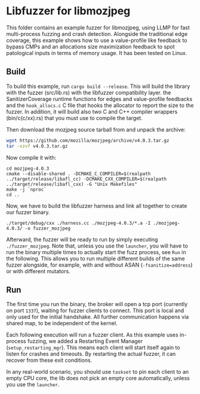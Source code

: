 # Libfuzzer for libmozjpeg

This folder contains an example fuzzer for libmozjpeg, using LLMP for fast multi-process fuzzing and crash detection.
Alongside the traditional edge coverage, this example shows how to use a value-profile like feedback to bypass CMPs and an allocations size maximization feedback to spot patological inputs in terms of memory usage.
It has been tested on Linux.

## Build

To build this example, run `cargo build --release`.
This will build the library with the fuzzer (src/lib.rs) with the libfuzzer compatibility layer. the SanitizerCoverage runtime functions for edges and value-profile feedbacks and the `hook_allocs.c` C file that hooks the allocator to report the size to the fuzzer.
In addition, it will build also two C and C++ compiler wrappers (bin/c(c/xx).rs) that you must use to compile the target.

Then download the mozjpeg source tarball from  and unpack the archive:
```bash
wget https://github.com/mozilla/mozjpeg/archive/v4.0.3.tar.gz
tar -xzvf v4.0.3.tar.gz
```

Now compile it with:

```
cd mozjpeg-4.0.3
cmake --disable-shared . -DCMAKE_C_COMPILER=$(realpath ../target/release/libafl_cc) -DCMAKE_CXX_COMPILER=$(realpath ../target/release/libafl_cxx) -G "Unix Makefiles"
make -j `nproc`
cd ..
```

Now, we have to build the libfuzzer harness and link all together to create our fuzzer binary.

```
./target/debug/cxx ./harness.cc ./mozjpeg-4.0.3/*.a -I ./mozjpeg-4.0.3/ -o fuzzer_mozjpeg
```

Afterward, the fuzzer will be ready to run by simply executing `./fuzzer_mozjpeg`.
Note that, unless you use the `launcher`, you will have to run the binary multiple times to actually start the fuzz process, see `Run` in the following.
This allows you to run multiple different builds of the same fuzzer alongside, for example, with and without ASAN (`-fsanitize=address`) or with different mutators.

## Run

The first time you run the binary, the broker will open a tcp port (currently on port `1337`), waiting for fuzzer clients to connect. This port is local and only used for the initial handshake. All further communication happens via shared map, to be independent of the kernel.

Each following execution will run a fuzzer client.
As this example uses in-process fuzzing, we added a Restarting Event Manager (`setup_restarting_mgr`).
This means each client will start itself again to listen for crashes and timeouts.
By restarting the actual fuzzer, it can recover from these exit conditions.

In any real-world scenario, you should use `taskset` to pin each client to an empty CPU core, the lib does not pick an empty core automatically, unless you use the `launcher`.
